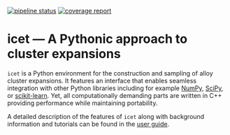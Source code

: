 [![pipeline status](https://gitlab.com/materials-modeling/icet/badges/master/pipeline.svg)](https://gitlab.com/materials-modeling/icet/commits/master)
[![coverage report](https://gitlab.com/materials-modeling/icet/badges/master/coverage.svg)](https://icet.materialsmodeling.org/coverage/)

# icet &mdash; A Pythonic approach to cluster expansions

`icet` is a Python environment for the construction and sampling of alloy
cluster expansions. It features an interface that enables seamless
integration with other Python libraries including for example
[NumPy](http://www.numpy.org/), [SciPy](https://www.scipy.org/), or
[scikit-learn](http://scikit-learn.org/). Yet, all computationally demanding parts are
written in C++ providing performance while maintaining portability.

A detailed description of the features of `icet` along with background
information and tutorials can be found in the
[user guide](https://icet.materialsmodeling.org/userguide/index.html).
